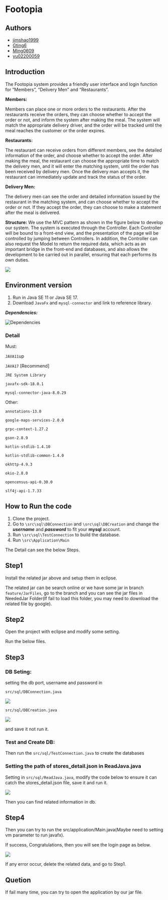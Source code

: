 # Footopia

## Authors
- [jimshao1999](https://github.com/jimshao1999)
- [Gting6](https://github.com/Gting6)
- [Ming0609](https://github.com/Ming0609)
- [yu02200059](https://github.com/yu02200059)

## Introduction
The Footopia system provides a friendly user interface and login function for “Members”, “Delivery Men” and “Restaurants”.

**Members:**

Members can place one or more orders to the restaurants. After the restaurants receive the orders, they can choose whether to accept the order or not, and inform the system after making the meal. The system will match the appropriate delivery driver, and the order will be tracked until the meal reaches the customer or the order expires.

**Restaurants:**

The restaurant can receive orders from different members, see the detailed information of the order, and choose whether to accept the order. After making the meal, the restaurant can choose the appropriate time to match the delivery men, and it will enter the matching system, until the order has been received by delivery men. Once the delivery man accepts it, the restaurant can immediately update and track the status of the order.

**Delivery Men:**

The delivery men can see the order and detailed information issued by the restaurant in the matching system, and can choose whether to accept the order or not. If they accept the order, they can choose to make a statement after the meal is delivered.

**Structure:**
We use the MVC pattern as shown in the figure below to develop our system. The system is executed through the Controller. Each Controller will be bound to a front-end view, and the presentation of the page will be controlled by jumping between Controllers. In addition, the Controller can also request the Model to return the required data, which acts as an important bridge in the front-end and databases, and also allows the development to be carried out in parallel, ensuring that each performs its own duties.

![](https://i.imgur.com/PNnRNNN.png)

## Environment version

1. Run in Java SE 11 or Java SE 17.
2. Download `JavaFx` and `mysql-connector` and link to reference library.

***Dependencies:***

![Dependencies](https://user-images.githubusercontent.com/46078933/173243517-75d19841-daf8-4efd-bd9f-cf24f6f019d8.png)

### Detail
Must:

`JAVA11`up

`JAVA17` [Recommend]

`JRE System Library`

`javafx-sdk-18.0.1`

`mysql-connector-java-8.0.29`

Other:

`annotations-13.0`

`google-maps-services-2.0.0`

`grpc-context-1.27.2`

`gson-2.8.9`

`kotlin-stdlib-1.4.10`

`kotlin-stdlib-common-1.4.0`

`okhttp-4.9.3`

`okio-2.8.0`

`opencensus-api-0.30.0`

`slf4j-api-1.7.33`

## How to Run the code
1. Clone the project.
2. Go to `\src\sql\DBConnection` and `\src\sql\DBCreation` and change the ***username*** and ***password*** to fit your **mysql** account.
3. Run `\src\sql\TestConnection` to build the database.
4. Run `\src\Application\Main`

The Detail can see the below Steps.

## Step1
Install the related jar above and setup them in eclipse.

The related jar can be search online or we have some jar in branch `feature/JarFiles`, go to the branch and you can see the jar files in NeededJar Folder(If fail to load this folder, you may need to download the related file by google).

## Step2
Open the project with eclipse and modify some setting.

Run the below files.

## Step3
### DB Seting:
setting the db port, username and password in

`src/sql/DBConnection.java`

![](https://i.imgur.com/6WP8yF4.png)

`src/sql/DBCreation.java`

![](https://i.imgur.com/4T2r0V7.png)

and save it not run it.

### Test and Create DB:
Then run the 
`src/sql/TestConnection.java`
to create the databases

### Setting the path of stores_detail.json in ReadJava.java

Setting in `src/sql/ReadJava.java`, modify the code below to ensure it can catch the stores_detail.json file, save it and run it.

![](https://i.imgur.com/TFE68kb.png)

Then you can find related information in db.

## Step4
Then you can try to run the src/application/Main.java(Maybe need to setting vm parameter to run javafx).

If success, Congratulations, then you will see the login page as below.

![](https://i.imgur.com/AX0BtcO.png)

If any error occur, delete the related data, and go to Step1.

## Quetion
If fail many time, you can try to open the application by our jar file.



